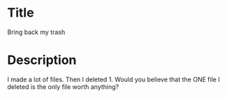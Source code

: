 # Title

Bring back my trash

# Description

I made a lot of files. Then I deleted 1. Would you believe that the ONE file I deleted is the only file worth anything?
